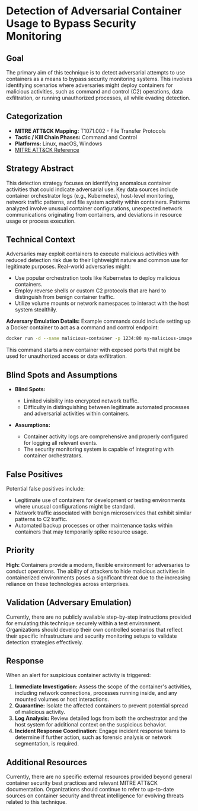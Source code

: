 # Detection of Adversarial Container Usage to Bypass Security Monitoring

## Goal
The primary aim of this technique is to detect adversarial attempts to use containers as a means to bypass security monitoring systems. This involves identifying scenarios where adversaries might deploy containers for malicious activities, such as command and control (C2) operations, data exfiltration, or running unauthorized processes, all while evading detection.

## Categorization
- **MITRE ATT&CK Mapping:** T1071.002 - File Transfer Protocols
- **Tactic / Kill Chain Phases:** Command and Control
- **Platforms:** Linux, macOS, Windows
- [MITRE ATT&CK Reference](https://attack.mitre.org/techniques/T1071/002)

## Strategy Abstract
This detection strategy focuses on identifying anomalous container activities that could indicate adversarial use. Key data sources include container orchestrator logs (e.g., Kubernetes), host-level monitoring, network traffic patterns, and file system activity within containers. Patterns analyzed involve unusual container configurations, unexpected network communications originating from containers, and deviations in resource usage or process execution.

## Technical Context
Adversaries may exploit containers to execute malicious activities with reduced detection risk due to their lightweight nature and common use for legitimate purposes. Real-world adversaries might:
- Use popular orchestration tools like Kubernetes to deploy malicious containers.
- Employ reverse shells or custom C2 protocols that are hard to distinguish from benign container traffic.
- Utilize volume mounts or network namespaces to interact with the host system stealthily.

**Adversary Emulation Details:**
Example commands could include setting up a Docker container to act as a command and control endpoint:
```bash
docker run -d --name malicious-container -p 1234:80 my-malicious-image
```
This command starts a new container with exposed ports that might be used for unauthorized access or data exfiltration.

## Blind Spots and Assumptions
- **Blind Spots:** 
  - Limited visibility into encrypted network traffic.
  - Difficulty in distinguishing between legitimate automated processes and adversarial activities within containers.
  
- **Assumptions:**
  - Container activity logs are comprehensive and properly configured for logging all relevant events.
  - The security monitoring system is capable of integrating with container orchestrators.

## False Positives
Potential false positives include:
- Legitimate use of containers for development or testing environments where unusual configurations might be standard.
- Network traffic associated with benign microservices that exhibit similar patterns to C2 traffic.
- Automated backup processes or other maintenance tasks within containers that may temporarily spike resource usage.

## Priority
**High:** Containers provide a modern, flexible environment for adversaries to conduct operations. The ability of attackers to hide malicious activities in containerized environments poses a significant threat due to the increasing reliance on these technologies across enterprises.

## Validation (Adversary Emulation)
Currently, there are no publicly available step-by-step instructions provided for emulating this technique securely within a test environment. Organizations should develop their own controlled scenarios that reflect their specific infrastructure and security monitoring setups to validate detection strategies effectively.

## Response
When an alert for suspicious container activity is triggered:
1. **Immediate Investigation:** Assess the scope of the container's activities, including network connections, processes running inside, and any mounted volumes or host interactions.
2. **Quarantine:** Isolate the affected containers to prevent potential spread of malicious activity.
3. **Log Analysis:** Review detailed logs from both the orchestrator and the host system for additional context on the suspicious behavior.
4. **Incident Response Coordination:** Engage incident response teams to determine if further action, such as forensic analysis or network segmentation, is required.

## Additional Resources
Currently, there are no specific external resources provided beyond general container security best practices and relevant MITRE ATT&CK documentation. Organizations should continue to refer to up-to-date sources on container security and threat intelligence for evolving threats related to this technique.
